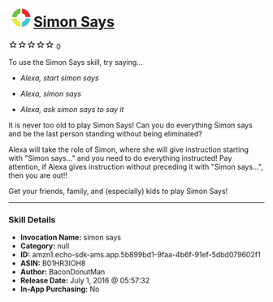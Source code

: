 # &nbsp;<img src="skill_icon" alt="Simon Says icon" width="36"> [Simon Says](http://alexa.amazon.com/#skills/amzn1.echo-sdk-ams.app.5b899bd1-9faa-4b6f-91ef-5dbd079602f1)
![0 stars](../../images/ic_star_border_black_18dp_1x.png)![0 stars](../../images/ic_star_border_black_18dp_1x.png)![0 stars](../../images/ic_star_border_black_18dp_1x.png)![0 stars](../../images/ic_star_border_black_18dp_1x.png)![0 stars](../../images/ic_star_border_black_18dp_1x.png) 0

To use the Simon Says skill, try saying...

* *Alexa, start simon says*

* *Alexa, simon says*

* *Alexa, ask simon says to say it*

It is never too old to play Simon Says! Can you do everything Simon says and be the last person standing without being eliminated? 

Alexa will take the role of Simon, where she will give instruction starting with "Simon says..." and you need to do everything instructed! Pay attention, if Alexa gives instruction without preceding it with "Simon says...", then you are out!! 

Get your friends, family, and (especially) kids to play Simon Says!

***

### Skill Details

* **Invocation Name:** simon says
* **Category:** null
* **ID:** amzn1.echo-sdk-ams.app.5b899bd1-9faa-4b6f-91ef-5dbd079602f1
* **ASIN:** B01HR3IOH8
* **Author:** BaconDonutMan
* **Release Date:** July 1, 2016 @ 05:57:32
* **In-App Purchasing:** No
